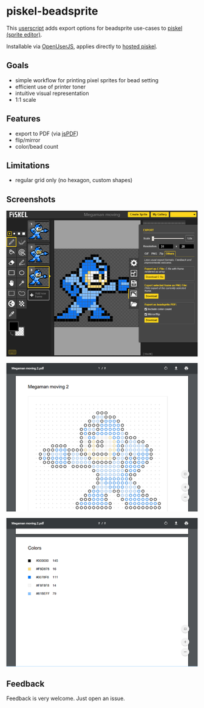# piskel-beadsprite

This [userscript](https://en.wikipedia.org/wiki/Userscript) adds export options for beadsprite use-cases to [piskel (sprite editor)](https://github.com/piskelapp/piskel).

Installable via [OpenUserJS](https://openuserjs.org/scripts/sopelt/Piskel_Beadsprite_Export), applies directly to [hosted piskel](https://www.piskelapp.com).

## Goals

 * simple workflow for printing pixel sprites for bead setting
 * efficient use of printer toner
 * intuitive visual representation
 * 1:1 scale

## Features

 * export to PDF (via [jsPDF](https://github.com/MrRio/jsPDF))
 * flip/mirror
 * color/bead count

## Limitations

 * regular grid only (no hexagon, custom shapes)

## Screenshots

![Basic Options](doc/screenshots/dialog.png)

![Result Image](doc/screenshots/result0.png)

![Result Color Count](doc/screenshots/result1.png)

## Feedback

Feedback is very welcome. Just open an issue.
